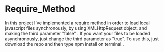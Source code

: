 # Require_Method
In this project I've implemented a require method in order to load local javascript files synchronously, by using XMLHttpRequest object, and making the third parameter "false" . If you want your files to be loaded asynchronously, just change the third parameter as "true".
To use this, just download the repo and then type npm install on terminal..
